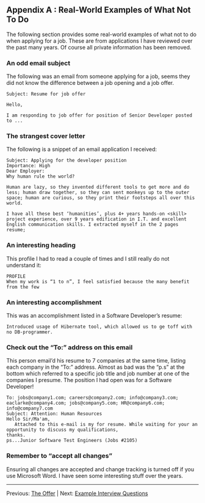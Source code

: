 ## Appendix A : Real-World Examples of What Not To Do

The following section provides some real-world examples of what not to do when applying for a job. These are from applications I have reviewed over the past many years. Of course all private information has been removed.

### An odd email subject

The following was an email from someone applying for a job, seems they did not know the difference between a job opening and a job offer.

```
Subject: Resume for job offer

Hello,

I am responding to job offer for position of Senior Developer posted to ... 
```

### The strangest cover letter

The following is a snippet of an email application I received:

```
Subject: Applying for the developer position
Importance: High
Dear Employer:
Why human rule the world?

Human are lazy, so they invented different tools to get more and do less; human draw together, so they can sent monkeys up to the outer space; human are curious, so they print their footsteps all over this world.

I have all these best ‘humanities’, plus 4+ years hands-on <skill> project experience, over 9 years edification in I.T. and excellent English communication skills. I extracted myself in the 2 pages resume; 
```

### An interesting heading

This profile I had to read a couple of times and I still really do not understand it:

```
PROFILE
When my work is “1 to n”, I feel satisfied because the many benefit from the few
```

### An interesting accomplishment

This was an accomplishment listed in a Software Developer’s resume:

```
Introduced usage of Hibernate tool, which allowed us to ge toff with no DB-programmer.
```


### Check out the “To:” address on this email

This person email’d his resume to 7 companies at the same time, listing each company in the “To:” address. Almost as bad was the “p.s” at the bottom which referred to a specific job title and job number at one of the companies I presume. The position I had open was for a Software Developer!

```
To: jobs@company1.com; careers@company2.com; info@company3.com; eaclarke@company4.com; jobs@company5.com; HR@company6.com; info@company7.com
Subject: Attention: Human Resources
Hello Sir/Ma'am,
   Attached to this e-mail is my for resume. While waiting for your an opportunity to discuss my qualifications,
thanks.
ps...Junior Software Test Engineers (Jobs #2105) 
```

### Remember to “accept all changes”

Ensuring all changes are accepted and change tracking is turned off if you use Microsoft Word. I have seen some interesting stuff over the years.

---

Previous: [The Offer](08-the-offer.md) | Next: [Example Interview Questions](10-example-interview-questions.md)